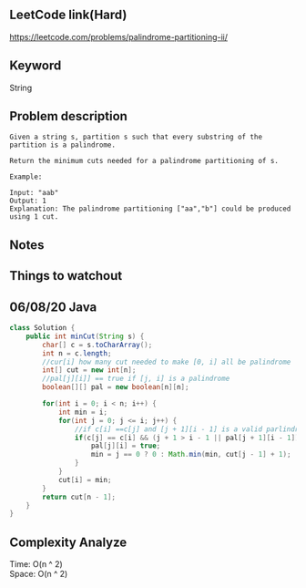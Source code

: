 ## LeetCode link(Hard)
https://leetcode.com/problems/palindrome-partitioning-ii/

## Keyword
String

## Problem description
```
Given a string s, partition s such that every substring of the partition is a palindrome.

Return the minimum cuts needed for a palindrome partitioning of s.

Example:

Input: "aab"
Output: 1
Explanation: The palindrome partitioning ["aa","b"] could be produced using 1 cut.
```



## Notes


## Things to watchout

## 06/08/20 Java

```java
class Solution {
    public int minCut(String s) {
        char[] c = s.toCharArray();
        int n = c.length;
        //cur[i] how many cut needed to make [0, i] all be palindrome
        int[] cut = new int[n];
        //pal[j][i]] == true if [j, i] is a palindrome
        boolean[][] pal = new boolean[n][n];

        for(int i = 0; i < n; i++) {
            int min = i;
            for(int j = 0; j <= i; j++) {
                //if c[i] ==c[j] and [j + 1][i - 1] is a valid parlindrome, then we can add a new cur to create a new partition
                if(c[j] == c[i] && (j + 1 > i - 1 || pal[j + 1][i - 1])) {
                    pal[j][i] = true;  
                    min = j == 0 ? 0 : Math.min(min, cut[j - 1] + 1);
                }
            }
            cut[i] = min;
        }
        return cut[n - 1];
    }
}

```
## Complexity Analyze
Time: O(n ^ 2)       \
Space: O(n ^ 2)